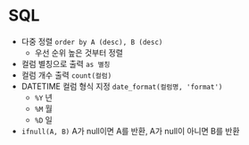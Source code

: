 # SQL
- 다중 정렬 `order by A (desc), B (desc)`
    - 우선 순위 높은 것부터 정렬
- 컬럼 별칭으로 출력 `as 별칭`
- 컬럼 개수 출력 `count(컬럼)`
- DATETIME 컬럼 형식 지정 `date_format(컬럼명, 'format')`
    - `%Y` 년
    - `%M` 월
    - `%D` 일
- `ifnull(A, B)` A가 null이면 A를 반환, A가 null이 아니면 B를 반환 
